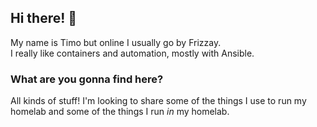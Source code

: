 ## **Hi there!** 👋

My name is Timo but online I usually go by Frizzay.\
I really like containers and automation, mostly with Ansible.

### What are you gonna find here?

All kinds of stuff! I'm looking to share some of the things I use to run my homelab and some of the things I run *in* my homelab.

